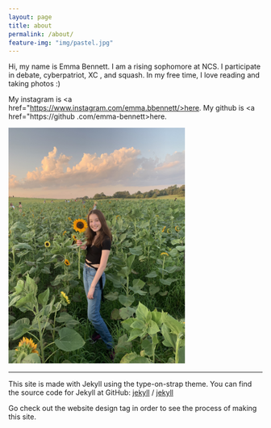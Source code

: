 ```yaml
---
layout: page
title: about
permalink: /about/
feature-img: "img/pastel.jpg"
---
```


<div class="row">
  <div class="column">
  Hi, my name is Emma Bennett. I am a rising sophomore at NCS. I participate in debate, cyberpatriot, XC
  , and squash. In my free time, I love reading and taking photos :)
  
  My instagram is <a href="https://www.instagram.com/emma.bbennett/>here</a>. My github is <a href="https://github
  .com/emma-bennett>here</a>.

  </div>
  <div class="column">
  <img src="/img/profile.jpg" alt="profile" width="350"/>
  
  </div>
</div>



---

This site is made with Jekyll using the type-on-strap theme. You can find the source code for Jekyll at GitHub:
[jekyll][jekyll-organization] /
[jekyll](https://github.com/jekyll/jekyll)

Go check out the website design tag in order to see the process of making this site.


[jekyll-organization]: https://github.com/jekyll
